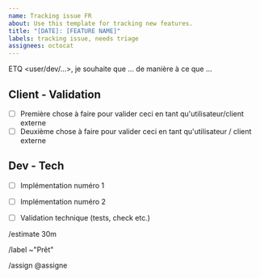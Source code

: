 ```yaml
---
name: Tracking issue FR
about: Use this template for tracking new features.
title: "[DATE]: [FEATURE NAME]"
labels: tracking issue, needs triage
assignees: octocat
---
```


<!-- Mettre le titre de l'issue en suivant le template [tag] ETQ <user/dev/...>, je souhaite que .... tag correspond aux tags feat/fix/ci, etc.-->

ETQ <user/dev/...>, je souhaite que ... de manière à ce que ...

<!-- Cette partie doit être conçue pour comprendre pourquoi cette demande est importante. Quel est l'objectif final ?-->

## Client - Validation 

+ [ ] Première chose à faire pour valider ceci en tant qu'utilisateur/client externe
+ [ ] Deuxième chose à faire pour valider ceci en tant qu'utilisateur / client externe

<!-- Cette partie doit être conçue pour être validée par une personne non avertie, et fournie par le dev avec tous les éléments nécessaires (tous les coups sont permis : screencasts, captures d'écran, liens...).-->

## Dev - Tech

+ [ ] Implémentation numéro 1
+ [ ] Implémentation numéro 2
+ [ ] Validation technique (tests, check etc.)


/estimate 30m

/label ~"Prêt"

/assign @assigne
